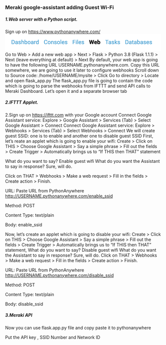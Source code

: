 ### Meraki google-assistant adding Guest Wi-Fi


##### 1.Web server with a Python script.
Sign up on https://www.pythonanywhere.com/
![](https://github.com/tgolowan/meraki-google-assistant/blob/main/images/Screenshot%202021-02-03%20at%2012.25.06%20PM.png)
Go to Web > Add a new web app > Next > Flask > Python 3.8 (Flask 1.1.1) > Next (leave everything at default) > Next
By default, your web app is going to have the following URL USERNAME.pythonanywhere.com. Copy this URL somewhere, we are going to use it later to configure webhooks
Scroll down to Source code: /home/USERNAME/mysite > Click Go to directory > Locate and open flask_app.py
The flask_app.py file is going to contain the code which is going to parse the webhooks from IFTTT and send API calls to Meraki Dashboard. Let’s open it and a separate browser tab

##### 2.IFTTT Applet.
2.Sign up on https://ifttt.com with your Google account
Connect Google Assistant service: Explore > Google Assistant > Services (Tab) > Select Google Assistant > Connect
Connect Google Assistant service: Explore > Webhooks > Services (Tab) > Select Webhooks > Connect
We will create guest SSID: one is to enable and another one to disable guest SSID
First, let’s reate an applet which is going to enable your wifi: Create > Click on THIS > Choose Google Assistant > Say a simple phrase > Fill out the fields > Create Trigger > Automatically brings us to “If THIS then THAT” statement

What do you want to say? Enable guest wifi
What do you want the Assistant to say in response? Sure, will do.

Click on THAT > Webhooks > Make a web request > Fill in the fields > Create action > Finish.

URL: Paste URL from PythonAnywhere http://USERNAME.pythonanywhere.com/enable_ssid

Method: POST

Content Type: text/plain

Body: enable_ssid


Now, let’s create an applet which is going to disable your wifi: Create > Click on THIS > Choose Google Assistant > Say a simple phrase > Fill out the fields > Create Trigger > Automatically brings us to “If THIS then THAT” statement,
What do you want to say? Disable guest wifi
What do you want the Assistant to say in response? Sure, will do.
Click on THAT > Webhooks > Make a web request > Fill in the fields > Create action > Finish.

URL: Paste URL from PythonAnywhere http://USERNAME.pythonanywhere.com/disable_ssid

Method: POST

Content Type: text/plain

Body: disable_ssid

##### 3.Meraki API

Now you can use flask.app.py file and copy paste it to pythonanywhere

Put the API key , SSID Number and Network ID


